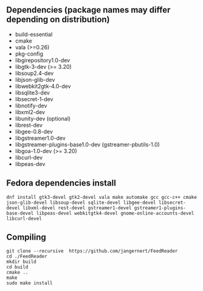 ## Dependencies (package names may differ depending on distribution)

- build-essential
- cmake
- vala (>=0.26)
- pkg-config
- libgirepository1.0-dev
- libgtk-3-dev (>= 3.20)
- libsoup2.4-dev
- libjson-glib-dev
- libwebkit2gtk-4.0-dev
- libsqlite3-dev
- libsecret-1-dev
- libnotify-dev
- libxml2-dev
- libunity-dev (optional)
- librest-dev
- libgee-0.8-dev
- libgstreamer1.0-dev
- libgstreamer-plugins-base1.0-dev (gstreamer-pbutils-1.0)
- libgoa-1.0-dev (>= 3.20)
- libcurl-dev
- libpeas-dev

## Fedora dependencies install 
```
dnf install gtk3-devel gtk2-devel vala make automake gcc gcc-c++ cmake json-glib-devel libsoup-devel sqlite-devel libgee-devel libsecret-devel libxml-devel rest-devel gstreamer1-devel gstreamer1-plugins-base-devel libpeas-devel webkitgtk4-devel gnome-online-accounts-devel libcurl-devel
```

## Compiling

```
git clone --recursive  https://github.com/jangernert/FeedReader
cd ./FeedReader
mkdir build
cd build
cmake ..
make
sudo make install
```
